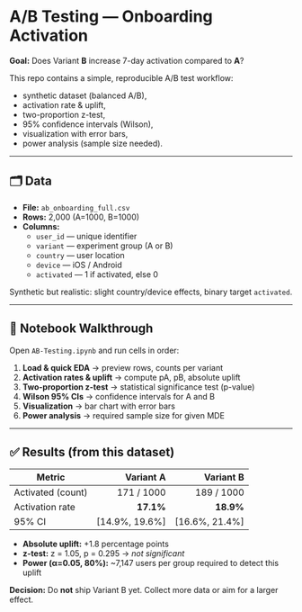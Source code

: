 # A/B Testing — Onboarding Activation 

**Goal:** Does Variant **B** increase 7-day activation compared to **A**?

This repo contains a simple, reproducible A/B test workflow:
- synthetic dataset (balanced A/B),
- activation rate & uplift,
- two-proportion z-test,
- 95% confidence intervals (Wilson),
- visualization with error bars,
- power analysis (sample size needed).

---

## 🗂️ Data

- **File:** `ab_onboarding_full.csv`  
- **Rows:** 2,000 (A=1000, B=1000)  
- **Columns:**  
  - `user_id` — unique identifier  
  - `variant` — experiment group (A or B)  
  - `country` — user location  
  - `device` — iOS / Android  
  - `activated` — 1 if activated, else 0  

Synthetic but realistic: slight country/device effects, binary target `activated`.

---

## 📓 Notebook Walkthrough

Open `AB-Testing.ipynb` and run cells in order:

1. **Load & quick EDA** → preview rows, counts per variant  
2. **Activation rates & uplift** → compute pA, pB, absolute uplift  
3. **Two-proportion z-test** → statistical significance test (p-value)  
4. **Wilson 95% CIs** → confidence intervals for A and B  
5. **Visualization** → bar chart with error bars  
6. **Power analysis** → required sample size for given MDE

---

## ✅ Results (from this dataset)

| Metric             | Variant A       | Variant B       |
|--------------------|----------------:|----------------:|
| Activated (count)  | 171 / 1000      | 189 / 1000      |
| Activation rate    | **17.1%**       | **18.9%**       |
| 95% CI             | [14.9%, 19.6%]  | [16.6%, 21.4%]  |

- **Absolute uplift:** +1.8 percentage points  
- **z-test:** z = 1.05, p = 0.295 → *not significant*  
- **Power (α=0.05, 80%):** ~7,147 users per group required to detect this uplift  

**Decision:** Do **not** ship Variant B yet. Collect more data or aim for a larger effect.
